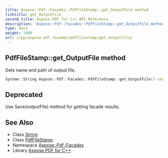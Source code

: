 ```yaml
---
title: Aspose::Pdf::Facades::PdfFileStamp::get_OutputFile method
linktitle: get_OutputFile
second_title: Aspose.PDF for C++ API Reference
description: 'Aspose::Pdf::Facades::PdfFileStamp::get_OutputFile method. Gets name and path of output file in C++.'
type: docs
weight: 1400
url: /cpp/aspose.pdf.facades/pdffilestamp/get_outputfile/
---
```

## PdfFileStamp::get_OutputFile method


Gets name and path of output file.

```cpp
System::String Aspose::Pdf::Facades::PdfFileStamp::get_OutputFile() const
```


## Deprecated
Use Save(outputFile) method for getting facade results. 

## See Also

* Class [String](../../../system/string/)
* Class [PdfFileStamp](../)
* Namespace [Aspose::Pdf::Facades](../../)
* Library [Aspose.PDF for C++](../../../)
